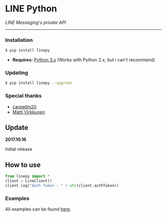 # LINE Python

*LINE Messaging's private API*

----

### Installation

```sh
$ pip install linepy
```
- **Requires:** [Python 3.x](https://www.python.org/downloads/) (Works with Python 2.x, but i can't recommend)

### Updating

```sh
$ pip install linepy --upgrade
```

### Special thanks
- [carpedm20](https://github.com/carpedm20)
- [Matti Virkkunen](http://altrepo.eu/git/line-protocol)

Update
------

**2017.10.16**

Initial release

## How to use

```python
from linepy import *
client = LineClient()
client.log("Auth Token : " + str(client.authToken))
```

### Examples

All examples can be found [here](https://github.com/fadhiilrachman/line-py/tree/master/examples).
